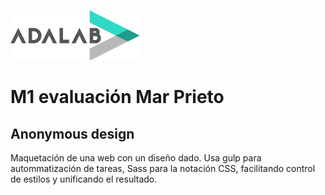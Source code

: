 ![Adalab](_src/assets/images/logo-adalab-80px.png)
# M1 evaluación Mar Prieto
## Anonymous design
Maquetación de una web con un diseño dado. Usa gulp para autommatización de tareas, Sass para la notación CSS, facilitando control de estilos y unificando el resultado.